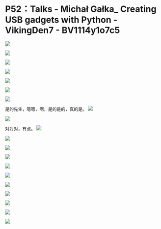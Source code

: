 # P52：Talks - Michał Gałka_ Creating USB gadgets with Python - VikingDen7 - BV1114y1o7c5

![](img/358a308132f48196621faaf04ab90054_0.png)

![](img/358a308132f48196621faaf04ab90054_1.png)

![](img/358a308132f48196621faaf04ab90054_2.png)

![](img/358a308132f48196621faaf04ab90054_3.png)

![](img/358a308132f48196621faaf04ab90054_4.png)

![](img/358a308132f48196621faaf04ab90054_5.png)

![](img/358a308132f48196621faaf04ab90054_6.png)

是的先生，嗯嗯，啊，是的是的，真的是。
![](img/358a308132f48196621faaf04ab90054_8.png)

![](img/358a308132f48196621faaf04ab90054_9.png)

对对对，有点。
![](img/358a308132f48196621faaf04ab90054_11.png)

![](img/358a308132f48196621faaf04ab90054_12.png)

![](img/358a308132f48196621faaf04ab90054_13.png)

![](img/358a308132f48196621faaf04ab90054_14.png)

![](img/358a308132f48196621faaf04ab90054_15.png)

![](img/358a308132f48196621faaf04ab90054_16.png)

![](img/358a308132f48196621faaf04ab90054_17.png)

![](img/358a308132f48196621faaf04ab90054_18.png)

![](img/358a308132f48196621faaf04ab90054_19.png)

![](img/358a308132f48196621faaf04ab90054_20.png)

![](img/358a308132f48196621faaf04ab90054_21.png)